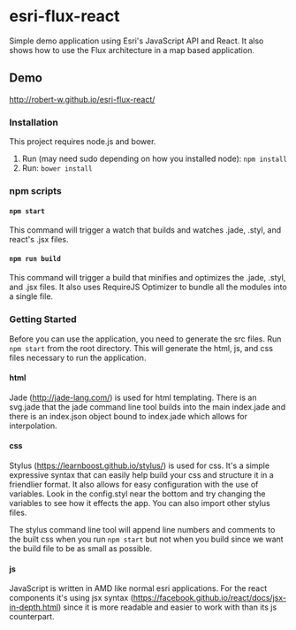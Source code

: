 # esri-flux-react
Simple demo application using Esri's JavaScript API and React. It also shows how to use the Flux architecture in a map based application.

## Demo
<a href='http://robert-w.github.io/esri-flux-react/'>http://robert-w.github.io/esri-flux-react/</a>

### Installation
<p>This project requires node.js and bower.</p>

<ol>
	<li>Run (may need sudo depending on how you installed node): <code>npm install</code></li>
	<li>Run: <code>bower install</code></li>
</ol>

### npm scripts

#### <code>npm start</code>
<p>This command will trigger a watch that builds and watches .jade, .styl, and react's .jsx files.</p>

#### <code>npm run build</code>
<p>This command will trigger a build that minifies and optimizes the .jade, .styl, and .jsx files.  It also uses RequireJS Optimizer to bundle all the modules into a single file.</p>

### Getting Started
<p>Before you can use the application, you need to generate the src files.  Run <code>npm start</code> from the root directory.  This will generate the html, js, and css files necessary to run the application.</p>

#### html
Jade (<a href='http://jade-lang.com/'>http://jade-lang.com/</a>) is used for html templating.  There is an svg.jade that the jade command line tool builds into the main index.jade and there is an index.json object bound to index.jade which allows for interpolation.

#### css
Stylus (<a href='https://learnboost.github.io/stylus/'>https://learnboost.github.io/stylus/</a>) is used for css.  It's a simple expressive syntax that can easily help build your css and structure it in a friendlier format.  It also allows for easy configuration with the use of variables.  Look in the config.styl near the bottom and try changing the variables to see how it effects the app.  You can also import other stylus files.

The stylus command line tool will append line numbers and comments to the built css when you run <code>npm start</code> but not when you build since we want the build file to be as small as possible.

#### js
JavaScript is written in AMD like normal esri applications.  For the react components it's using jsx syntax (<a href='https://facebook.github.io/react/docs/jsx-in-depth.html'>https://facebook.github.io/react/docs/jsx-in-depth.html</a>) since it is more readable and easier to work with than its js counterpart.